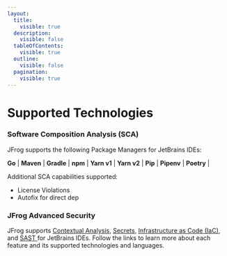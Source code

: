 ```yaml
---
layout:
  title:
    visible: true
  description:
    visible: false
  tableOfContents:
    visible: true
  outline:
    visible: false
  pagination:
    visible: true
---
```


# Supported Technologies

### Software Composition Analysis (SCA)

JFrog supports the following Package Managers for JetBrains IDEs:

**Go** | **Maven** | **Gradle** | **npm**  | **Yarn v1** |  **Yarn v2** | **Pip** | **Pipenv** | **Poetry** |

Additional SCA capabilities supported:&#x20;

* License Violations
* Autofix for direct dep

### JFrog Advanced Security

JFrog supports [Contextual Analysis](../../../jfrog-security-for-developers/features/contextual-analysis.md), [Secrets](../../../jfrog-security-for-developers/features/secrets.md), [Infrastructure as Code (IaC)](../../../jfrog-security-for-developers/features/infrastructure-as-code-iac.md), and [SAST ](../../../jfrog-security-features/sast/)for JetBrains IDEs. Follow the links to learn more about each feature and its supported technologies and languages.&#x20;
